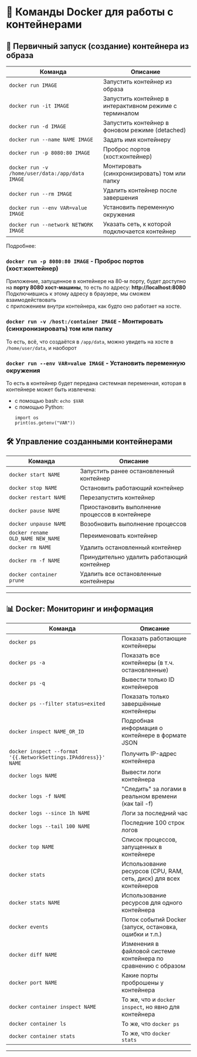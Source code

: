 # 🐳 Команды Docker для работы с контейнерами

## 🚀 Первичный запуск (создание) контейнера из образа

| Команда | Описание                                                |
|--------|---------------------------------------------------------|
| `docker run IMAGE` | Запустить контейнер из образа                           |
| `docker run -it IMAGE` | Запустить контейнер в интерактивном режиме с терминалом |
| `docker run -d IMAGE` | Запустить контейнер в фоновом режиме (detached)         |
| `docker run --name NAME IMAGE` | Задать имя контейнеру                                   |
| `docker run -p 8080:80 IMAGE` | Проброс портов (хост:контейнер)                         |
| `docker run -v /home/user/data:/app/data IMAGE` | Монтировать (синхронизировать) том или папку            |
| `docker run --rm IMAGE` | Удалить контейнер после завершения                      |
| `docker run --env VAR=value IMAGE` | Установить переменную окружения                         |
| `docker run --network NETWORK IMAGE` | Указать сеть, к которой подключается контейнер          |

Подробнее:

###  `docker run -p 8080:80 IMAGE` - Проброс портов (хост:контейнер) 
Приложение, запущенное в контейнере на 80-м порту, будет доступно на **порту 8080 хост-машины**, 
то есть по адресу: **http://localhost:8080**  
Подключившись к этому адресу в браузере, мы сможем взаимодействовать  
с приложением внутри контейнера, как будто оно работает на хосте.

###  `docker run -v /host:/container IMAGE` - Монтировать (синхронизировать) том или папку 

То есть, всё, что создаётся в `/app/data`, можно увидеть на хосте в `/home/user/data`, и наоборот

###  `docker run --env VAR=value IMAGE` - Установить переменную окружения

То есть в контейнер будет передана системная переменная, которая в контейнере может быть извлечена:
- с помощью bash: 
  `echo $VAR`
- с помощью Python: 
  ```
  import os
  print(os.getenv("VAR"))
  ```

## 🛠️ Управление созданными контейнерами

| Команда | Описание |
|--------|----------|
| `docker start NAME` | Запустить ранее остановленный контейнер |
| `docker stop NAME` | Остановить работающий контейнер |
| `docker restart NAME` | Перезапустить контейнер |
| `docker pause NAME` | Приостановить выполнение процессов в контейнере |
| `docker unpause NAME` | Возобновить выполнение процессов |
| `docker rename OLD_NAME NEW_NAME` | Переименовать контейнер |
| `docker rm NAME` | Удалить остановленный контейнер |
| `docker rm -f NAME` | Принудительно удалить работающий контейнер |
| `docker container prune` | Удалить все остановленные контейнеры |

---


## 📊 Docker: Мониторинг и информация

| Команда | Описание |
|--------|----------|
| `docker ps` | Показать работающие контейнеры |
| `docker ps -a` | Показать все контейнеры (в т.ч. остановленные) |
| `docker ps -q` | Вывести только ID контейнеров |
| `docker ps --filter status=exited` | Показать только завершённые контейнеры |
| `docker inspect NAME_OR_ID` | Подробная информация о контейнере в формате JSON |
| `docker inspect --format '{{.NetworkSettings.IPAddress}}' NAME` | Получить IP-адрес контейнера |
| `docker logs NAME` | Вывести логи контейнера |
| `docker logs -f NAME` | "Следить" за логами в реальном времени (как tail -f) |
| `docker logs --since 1h NAME` | Логи за последний час |
| `docker logs --tail 100 NAME` | Последние 100 строк логов |
| `docker top NAME` | Список процессов, запущенных в контейнере |
| `docker stats` | Использование ресурсов (CPU, RAM, сеть, диск) для всех контейнеров |
| `docker stats NAME` | Использование ресурсов для одного контейнера |
| `docker events` | Поток событий Docker (запуск, остановка, ошибки и т.п.) |
| `docker diff NAME` | Изменения в файловой системе контейнера по сравнению с образом |
| `docker port NAME` | Какие порты проброшены у контейнера |
| `docker container inspect NAME` | То же, что и `docker inspect`, но явно для контейнера |
| `docker container ls` | То же, что `docker ps` |
| `docker container stats` | То же, что `docker stats` |

---
